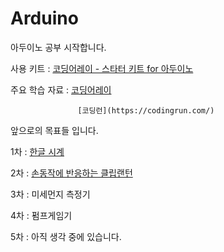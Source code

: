 # Arduino

<p>
  아두이노 공부 시작합니다.
  
  사용 키트 : [코딩어레이 - 스타터 키트 for 아두이노](https://smartstore.naver.com/arduinostory/products/4350766869) 
  
  주요 학습 자료 : [코딩어레이](https://codingarray.cc/)
  
                   [코딩런](https://codingrun.com/)
  
  앞으로의 목표들 입니다.
  
  1차 : [한글 시계](https://www.youtube.com/watch?v=3OnIf-UtNqs)
  
  2차 : [손동작에 반응하는 클립랜턴](https://smartstore.naver.com/kkfishingkk/products/4219999062?NaPm=ct%3Dk291ty3c%7Cci%3D178df26c540114de5ea9e95e4dbb2bdad08e5779%7Ctr%3Dsls%7Csn%3D578824%7Chk%3D1c025e51869aef9e3378813943a44f426b59312d)
  
  3차 : 미세먼지 측정기
  
  4차 : 펌프게임기
  
  5차 :  아직 생각 중에 있습니다.
</p>
